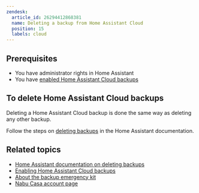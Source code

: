 ```yaml
---
zendesk:
  article_id: 26294412868381
  name: Deleting a backup from Home Assistant Cloud
  position: 15
  labels: cloud
---
```


## Prerequisites

- You have administrator rights in Home Assistant
- You have [enabled Home Assistant Cloud backups](/hc/en-us/articles/26294320337181/)

## To delete Home Assistant Cloud backups

Deleting a Home Assistant Cloud backup is done the same way as deleting any other backup.

Follow the steps on [deleting backups](https://www.home-assistant.io/common-tasks/general/#deleting-obsolete-backups) in the Home Assistant documentation.

## Related topics

- [Home Assistant documentation on deleting backups](https://www.home-assistant.io/common-tasks/general/#deleting-obsolete-backups)
- [Enabling Home Assistant Cloud backups](/hc/en-us/articles/26294320337181/)
- [About the backup emergency kit](https://www.home-assistant.io/more-info/backup-emergency-kit/)
- [Nabu Casa account page](https://account.nabucasa.com/)